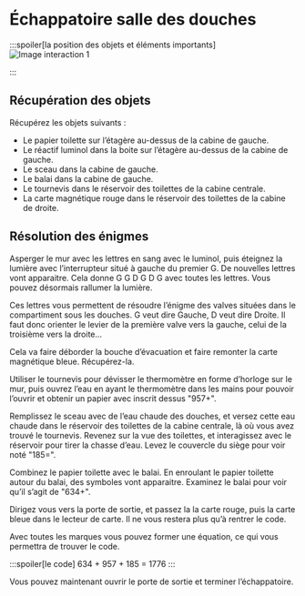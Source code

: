 # Échappatoire salle des douches

:::spoiler[la position des objets et éléments importants]
![Image interaction 1](/assets/jeu/999/guide/echappatoires/salle_des_douches/interaction_1.webp)

:::

## Récupération des objets

Récupérez les objets suivants :
- Le papier toilette sur l’étagère au-dessus de la cabine de gauche.
- Le réactif luminol dans la boite sur l’étagère au-dessus de la cabine de gauche.
- Le sceau dans la cabine de gauche.
- Le balai dans la cabine de gauche.
- Le tournevis dans le réservoir des toilettes de la cabine centrale.
- La carte magnétique rouge dans le réservoir des toilettes de la cabine de droite.

## Résolution des énigmes

Asperger le mur avec les lettres en sang avec le luminol, puis éteignez la lumière avec l’interrupteur situé à gauche du premier G. De nouvelles lettres vont apparaitre. Cela donne G G D  G D G avec toutes les lettres. Vous pouvez désormais rallumer la lumière.

Ces lettres vous permettent de résoudre l’énigme des valves situées dans le compartiment sous les douches. G veut dire Gauche, D veut dire Droite. Il faut donc orienter le levier de la première valve vers la gauche, celui de la troisième vers la droite…

Cela va faire déborder la bouche d’évacuation et faire remonter la carte magnétique bleue. Récupérez-la.

Utiliser le tournevis pour dévisser le thermomètre en forme d’horloge sur le mur, puis ouvrez l’eau en ayant le thermomètre dans les mains pour pouvoir l’ouvrir et obtenir un papier avec inscrit dessus "957+".

Remplissez le sceau avec de l’eau chaude des douches, et versez cette eau chaude dans le réservoir des toilettes de la cabine centrale, là où vous avez trouvé le tournevis. Revenez sur la vue des toilettes, et interagissez avec le réservoir pour tirer la chasse d’eau. Levez le couvercle du siège pour voir noté "185=".

Combinez le papier toilette avec le balai. En enroulant le papier toilette autour du balai, des symboles vont apparaitre. Examinez le balai pour voir qu’il s’agit de "634+".

Dirigez vous vers la porte de sortie, et passez la la carte rouge, puis la carte bleue dans le lecteur de carte. Il ne vous restera plus qu’à rentrer le code.

Avec toutes les marques vous pouvez former une équation, ce qui vous permettra de trouver le code.


:::spoiler[le code]
634 + 957 + 185 = 1776
:::

Vous pouvez maintenant ouvrir le porte de sortie et terminer l’échappatoire.